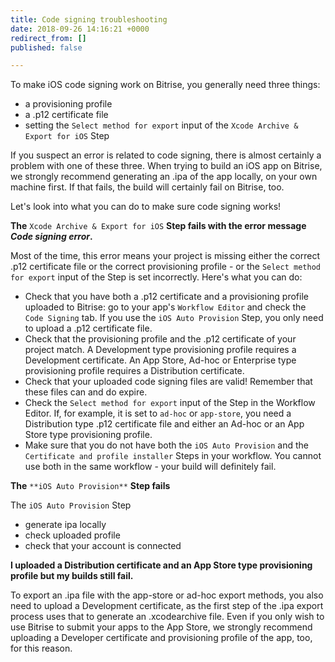 ```yaml
---
title: Code signing troubleshooting
date: 2018-09-26 14:16:21 +0000
redirect_from: []
published: false

---
```

To make iOS code signing work on Bitrise, you generally need three things:

* a provisioning profile
* a .p12 certificate file
* setting the `Select method for export` input of the `Xcode Archive & Export for iOS` Step

If you suspect an error is related to code signing, there is almost certainly a problem with one of these three. When trying to build an iOS app on Bitrise, we strongly recommend generating an .ipa of the app locally, on your own machine first. If that fails, the build will certainly fail on Bitrise, too.

Let's look into what you can do to make sure code signing works!

**The** `Xcode Archive & Export for iOS` **Step fails with the error message _Code signing error_.**

Most of the time, this error means your project is missing either the correct .p12 certificate file or the correct provisioning profile - or the `Select method for export` input of the Step is set incorrectly. Here's what you can do:

* Check that you have both a .p12 certificate and a provisioning profile uploaded to Bitrise: go to your app's `Workflow Editor` and check the `Code Signing` tab. If you use the `iOS Auto Provision` Step, you only need to upload a .p12 certificate file.
* Check that the provisioning profile and the .p12 certificate of your project match. A Development type provisioning profile requires a Development certificate. An App Store, Ad-hoc or Enterprise type provisioning profile requires a Distribution certificate.
* Check that your uploaded code signing files are valid! Remember that these files can and do expire.
* Check the `Select method for export` input of the Step in the Workflow Editor. If, for example, it is set to `ad-hoc` or `app-store`, you need a Distribution type .p12 certificate file and either an Ad-hoc or an App Store type provisioning profile.
* Make sure that you do not have both the `iOS Auto Provision` and the `Certificate and profile installer` Steps in your workflow. You cannot use both in the same workflow - your build will definitely fail.

**The** `**iOS Auto Provision**` **Step fails**

The `iOS Auto Provision` Step 

* generate ipa locally
* check uploaded profile
* check that your account is connected

**I uploaded a Distribution certificate and an App Store type provisioning profile but my builds still fail.**

To export an .ipa file with the app-store or ad-hoc export methods, you also need to upload a Development certificate, as the first step of the .ipa export process uses that to generate an .xcodearchive file. Even if you only wish to use Bitrise to submit your apps to the App Store, we strongly recommend uploading a Developer certificate and provisioning profile of the app, too, for this reason.